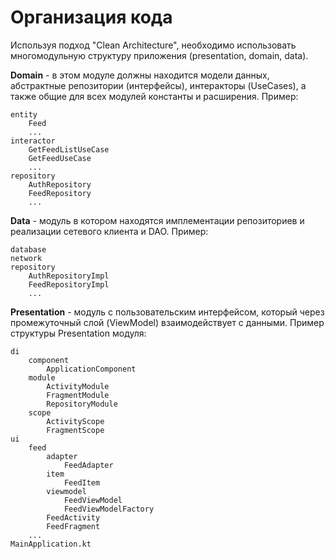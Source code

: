 # Организация кода

Используя подход "Clean Architecture", необходимо использовать многомодульную структуру приложения (presentation, domain, data).

**Domain** - в этом модуле должны находится модели данных, абстрактные репозитории (интерфейсы), интеракторы (UseCases), а также общие для всех модулей константы и расширения. Пример:
```
entity
    Feed
    ...
interactor
    GetFeedListUseCase
    GetFeedUseCase
    ...
repository
    AuthRepository
    FeedRepository
    ...
```

**Data** - модуль в котором находятся имплементации репозиториев и реализации сетевого клиента и DAO. Пример:
```
database
network
repository
    AuthRepositoryImpl
    FeedRepositoryImpl
    ...
```

**Presentation** - модуль с пользовательским интерфейсом, который через промежуточный слой (ViewModel) взаимодействует с данными. Пример структуры Presentation модуля:
```
di
    component
        ApplicationComponent
    module
        ActivityModule
        FragmentModule
        RepositoryModule
    scope
        ActivityScope
        FragmentScope
ui
    feed
        adapter
            FeedAdapter
        item
            FeedItem
        viewmodel
            FeedViewModel
            FeedViewModelFactory
        FeedActivity
        FeedFragment
    ...
MainApplication.kt
```